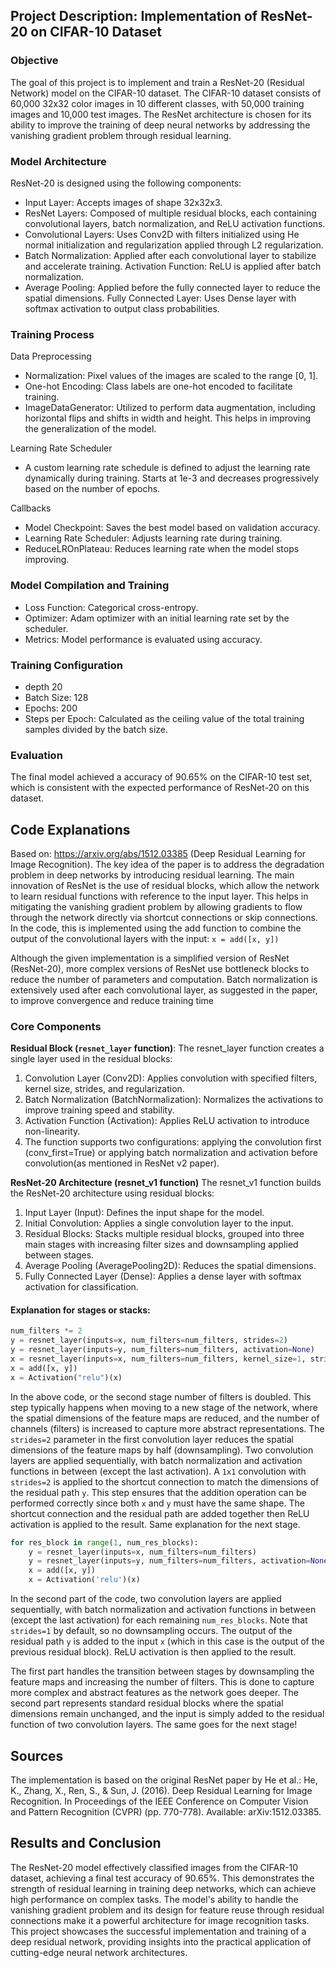 ## Project Description: Implementation of ResNet-20 on CIFAR-10 Dataset
### Objective
The goal of this project is to implement and train a ResNet-20 (Residual Network) model on the CIFAR-10 dataset. The CIFAR-10 dataset consists of 60,000 32x32 color images in 10 different classes, with 50,000 training images and 10,000 test images. The ResNet architecture is chosen for its ability to improve the training of deep neural networks by addressing the vanishing gradient problem through residual learning.

### Model Architecture
ResNet-20 is designed using the following components:

- Input Layer: Accepts images of shape 32x32x3.
- ResNet Layers: Composed of multiple residual blocks, each containing convolutional layers, batch normalization, and ReLU activation functions.
- Convolutional Layers: Uses Conv2D with filters initialized using He normal initialization and regularization applied through L2 regularization.
- Batch Normalization: Applied after each convolutional layer to stabilize and accelerate training.
Activation Function: ReLU is applied after batch normalization.
- Average Pooling: Applied before the fully connected layer to reduce the spatial dimensions.
Fully Connected Layer: Uses Dense layer with softmax activation to output class probabilities.

### Training Process
Data Preprocessing
- Normalization: Pixel values of the images are scaled to the range [0, 1].
- One-hot Encoding: Class labels are one-hot encoded to facilitate training.
- ImageDataGenerator: Utilized to perform data augmentation, including horizontal flips and shifts in width and height. This helps in improving the generalization of the model.

Learning Rate Scheduler
- A custom learning rate schedule is defined to adjust the learning rate dynamically during training.
Starts at 1e-3 and decreases progressively based on the number of epochs.

Callbacks
- Model Checkpoint: Saves the best model based on validation accuracy.
- Learning Rate Scheduler: Adjusts learning rate during training.
- ReduceLROnPlateau: Reduces learning rate when the model stops improving.

### Model Compilation and Training
- Loss Function: Categorical cross-entropy.
- Optimizer: Adam optimizer with an initial learning rate set by the scheduler.
- Metrics: Model performance is evaluated using accuracy.

### Training Configuration
- depth 20
- Batch Size: 128
- Epochs: 200
- Steps per Epoch: Calculated as the ceiling value of the total training samples divided by the batch size.

### Evaluation
The final model achieved a accuracy of 90.65% on the CIFAR-10 test set, which is consistent with the expected performance of ResNet-20 on this dataset.

## Code Explanations
Based on: https://arxiv.org/abs/1512.03385 (Deep Residual Learning for Image Recognition). The key idea of the paper is to address the degradation problem in deep networks by introducing residual learning. The main innovation of ResNet is the use of residual blocks, which allow the network to learn residual functions with reference to the input layer. This helps in mitigating the vanishing gradient problem by allowing gradients to flow through the network directly via shortcut connections or skip connections. In the code, this is implemented using the add function to combine the output of the convolutional layers with the input: `x = add([x, y])`

Although the given implementation is a simplified version of ResNet (ResNet-20), more complex versions of ResNet use bottleneck blocks to reduce the number of parameters and computation. Batch normalization is extensively used after each convolutional layer, as suggested in the paper, to improve convergence and reduce training time


### Core Components
**Residual Block (`resnet_layer` function)**: The resnet_layer function creates a single layer used in the residual blocks:

1. Convolution Layer (Conv2D): Applies convolution with specified filters, kernel size, strides, and regularization.
2. Batch Normalization (BatchNormalization): Normalizes the activations to improve training speed and stability.
3. Activation Function (Activation): Applies ReLU activation to introduce non-linearity.
4. The function supports two configurations: applying the convolution first (conv_first=True) or applying batch normalization and activation before convolution(as mentioned in ResNet v2 paper).

**ResNet-20 Architecture (resnet_v1 function)**
The resnet_v1 function builds the ResNet-20 architecture using residual blocks:
1. Input Layer (Input): Defines the input shape for the model.
2. Initial Convolution: Applies a single convolution layer to the input.
3. Residual Blocks: Stacks multiple residual blocks, grouped into three main stages with increasing filter sizes and downsampling applied between stages.
4. Average Pooling (AveragePooling2D): Reduces the spatial dimensions.
5. Fully Connected Layer (Dense): Applies a dense layer with softmax activation for classification.

#### Explanation for stages or stacks: 

```Python
num_filters *= 2
y = resnet_layer(inputs=x, num_filters=num_filters, strides=2)
y = resnet_layer(inputs=y, num_filters=num_filters, activation=None)
x = resnet_layer(inputs=x, num_filters=num_filters, kernel_size=1, strides=2, activation=None, batch_normalization=False)
x = add([x, y])
x = Activation("relu")(x)
```
In the above code, or the second stage number of filters is doubled. This step typically happens when moving to a new stage of the network, where the spatial dimensions of the feature maps are reduced, and the number of channels (filters) is increased to capture more abstract representations. The `strides=2` parameter in the first convolution layer reduces the spatial dimensions of the feature maps by half (downsampling). Two convolution layers are applied sequentially, with batch normalization and activation functions in between (except the last activation). A `1x1` convolution with `strides=2` is applied to the shortcut connection to match the dimensions of the residual path `y`. This step ensures that the addition operation can be performed correctly since both `x` and `y` must have the same shape. The shortcut connection and the residual path are added together then ReLU activation is applied to the result. Same explanation for the next stage. 

```Python
for res_block in range(1, num_res_blocks):
    y = resnet_layer(inputs=x, num_filters=num_filters)
    y = resnet_layer(inputs=y, num_filters=num_filters, activation=None)
    x = add([x, y])
    x = Activation('relu')(x)
```
In the second part of the code, two convolution layers are applied sequentially, with batch normalization and activation functions in between (except the last activation) for each remaining `num_res_blocks`. Note that `strides=1` by default, so no downsampling occurs. The output of the residual path `y` is added to the input `x` (which in this case is the output of the previous residual block). ReLU activation is then applied to the result.

The first part handles the transition between stages by downsampling the feature maps and increasing the number of filters. This is done to capture more complex and abstract features as the network goes deeper. The second part represents standard residual blocks where the spatial dimensions remain unchanged, and the input is simply added to the residual function of two convolution layers. The same goes for the next stage!

## Sources
The implementation is based on the original ResNet paper by He et al.:
He, K., Zhang, X., Ren, S., & Sun, J. (2016). Deep Residual Learning for Image Recognition. In Proceedings of the IEEE Conference on Computer Vision and Pattern Recognition (CVPR) (pp. 770-778). Available: arXiv:1512.03385.

## Results and Conclusion
The ResNet-20 model effectively classified images from the CIFAR-10 dataset, achieving a final test accuracy of 90.65%. This demonstrates the strength of residual learning in training deep networks, which can achieve high performance on complex tasks. The model's ability to handle the vanishing gradient problem and its design for feature reuse through residual connections make it a powerful architecture for image recognition tasks. This project showcases the successful implementation and training of a deep residual network, providing insights into the practical application of cutting-edge neural network architectures.





